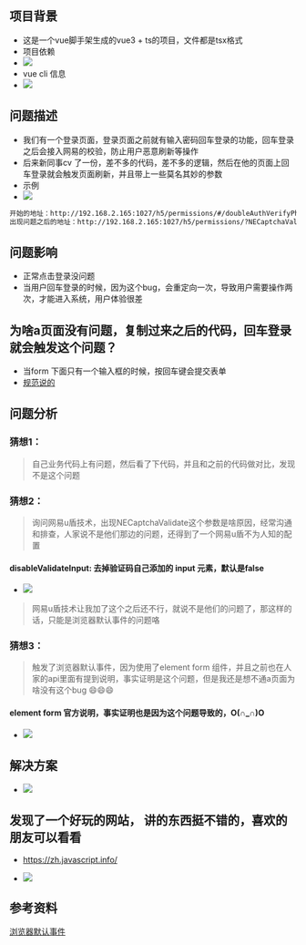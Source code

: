 ## 项目背景

- 这是一个vue脚手架生成的vue3 + ts的项目，文件都是tsx格式
- 项目依赖
- ![](https://api2.mubu.com/v3/document_image/aae1bfbd-d124-4664-add4-02a3f9121cf6-2331693.jpg)
- vue cli 信息
- ![](https://api2.mubu.com/v3/document_image/c4b315ee-834c-4898-b417-664f1c202c76-2331693.jpg)

## 问题描述

- 我们有一个登录页面，登录页面之前就有输入密码回车登录的功能，回车登录之后会接入网易的校验，防止用户恶意刷新等操作
- 后来新同事cv 了一份，差不多的代码，差不多的逻辑，然后在他的页面上回车登录就会触发页面刷新，并且带上一些莫名其妙的参数
- 示例
- ![](https://api2.mubu.com/v3/document_image/595f0c34-3740-494b-ab6f-d2aefa139a49-2331693.jpg)

```html
开始的地址：http://192.168.2.165:1027/h5/permissions/#/doubleAuthVerifyPhone
出现问题之后的地址：http://192.168.2.165:1027/h5/permissions/?NECaptchaValidate=#/doubleAuthVerifyPhone

```

## 问题影响

- 正常点击登录没问题
- 当用户回车登录的时候，因为这个bug，会重定向一次，导致用户需要操作两次，才能进入系统，用户体验很差

## 为啥a页面没有问题，复制过来之后的代码，回车登录就会触发这个问题？

- 当form 下面只有一个输入框的时候，按回车键会提交表单
- [规范说的](https://www.w3.org/MarkUp/html-spec/html-spec_8.html#SEC8.2)

## 问题分析

### 猜想1：

> 自己业务代码上有问题，然后看了下代码，并且和之前的代码做对比，发现不是这个问题

### 猜想2：

> 询问网易u盾技术，出现NECaptchaValidate这个参数是啥原因，经常沟通和排查，人家说不是他们那边的问题，还得到了一个网易u盾不为人知的配置

#### disableValidateInput: 去掉验证码自己添加的 input 元素，默认是false

- ![](https://api2.mubu.com/v3/document_image/09afbb73-f43b-4c4b-b7cb-ee63212467e7-2331693.jpg)

> 网易u盾技术让我加了这个之后还不行，就说不是他们的问题了，那这样的话，只能是浏览器默认事件的问题咯

### 猜想3：

> 触发了浏览器默认事件，因为使用了element form 组件，并且之前也在人家的api里面有提到说明，事实证明是这个问题，但是我还是想不通a页面为啥没有这个bug 😄😄😄

#### element form 官方说明，事实证明也是因为这个问题导致的，O(∩_∩)O

- ![](https://api2.mubu.com/v3/document_image/60d88d86-d1b1-4328-a6ed-37525a2eed63-2331693.jpg)

## 解决方案

- ![](https://api2.mubu.com/v3/document_image/39c3e958-8a50-4880-936a-b9eba889a1c2-2331693.jpg)


## 发现了一个好玩的网站， 讲的东西挺不错的，喜欢的朋友可以看看

- https://zh.javascript.info/

- ![](https://api2.mubu.com/v3/document_image/f198fe96-416f-44e1-8aeb-377f624974d3-2331693.jpg)

## 参考资料

[浏览器默认事件](https://zh.javascript.info/default-browser-action)